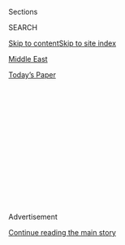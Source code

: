 <div id="app">

<div>

<div>

<div>

<div class="NYTAppHideMasthead css-1q2w90k e1suatyy0">

<div class="section css-ui9rw0 e1suatyy2">

<div class="css-eph4ug er09x8g0">

<div class="css-6n7j50">

</div>

<span class="css-1dv1kvn">Sections</span>

<div class="css-10488qs">

<span class="css-1dv1kvn">SEARCH</span>

</div>

[Skip to content](#site-content)[Skip to site index](#site-index)

</div>

<div id="masthead-section-label" class="css-1wr3we4 eaxe0e00">

[Middle
East](https://www.nytimes.com/section/world/middleeast)

</div>

<div class="css-10698na e1huz5gh0">

</div>

</div>

<div id="masthead-bar-one" class="section hasLinks css-15hmgas e1csuq9d3">

<div class="css-uqyvli e1csuq9d0">

</div>

<div class="css-1uqjmks e1csuq9d1">

</div>

<div class="css-9e9ivx">

[](https://myaccount.nytimes.com/auth/login?response_type=cookie&client_id=vi)

</div>

<div class="css-1bvtpon e1csuq9d2">

[Today’s
Paper](https://www.nytimes.com/section/todayspaper)

</div>

</div>

</div>

</div>

<div data-aria-hidden="false">

<div id="site-content" data-role="main">

<div>

<div class="css-1aor85t" style="opacity:0.000000001;z-index:-1;visibility:hidden">

<div class="css-1hqnpie">

<div class="css-epjblv">

<span class="css-17xtcya">[Middle
East](/section/world/middleeast)</span><span class="css-x15j1o">|</span><span class="css-fwqvlz">Bartering
Child’s Dress for Food: Life in Lebanon’s Economic
Crisis</span>

</div>

<div class="css-k008qs">

<div class="css-1iwv8en">

<span class="css-18z7m18"></span>

<div>

</div>

</div>

<span class="css-1n6z4y">https://nyti.ms/2ZYMeTi</span>

<div class="css-1705lsu">

<div class="css-4xjgmj">

<div class="css-4skfbu" data-role="toolbar" data-aria-label="Social Media Share buttons, Save button, and Comments Panel with current comment count" data-testid="share-tools">

  - 
  - 
  - 
  - 
    
    <div class="css-6n7j50">
    
    </div>

  - 

</div>

</div>

</div>

</div>

</div>

</div>

<div id="NYT_TOP_BANNER_REGION" class="css-13pd83m">

</div>

<div id="top-wrapper" class="css-1sy8kpn">

<div id="top-slug" class="css-l9onyx">

Advertisement

</div>

[Continue reading the main
story](#after-top)

<div class="ad top-wrapper" style="text-align:center;height:100%;display:block;min-height:250px">

<div id="top" class="place-ad" data-position="top" data-size-key="top">

</div>

</div>

<div id="after-top">

</div>

</div>

<div>

<div id="sponsor-wrapper" class="css-1hyfx7x">

<div id="sponsor-slug" class="css-19vbshk">

Supported by

</div>

[Continue reading the main
story](#after-sponsor)

<div id="sponsor" class="ad sponsor-wrapper" style="text-align:center;height:100%;display:block">

</div>

<div id="after-sponsor">

</div>

</div>

<div class="css-186x18t">

Lebanon Dispatch

</div>

<div class="css-1vkm6nb ehdk2mb0">

# Bartering Child’s Dress for Food: Life in Lebanon’s Economic Crisis

</div>

A TV chef abandons unaffordable beef. Blackouts make for sweltering
summer nights. Changing money feels like a drug deal: The financial
meltdown means daily pain and a blow to a country’s pride.

<div class="css-79elbk" data-testid="photoviewer-wrapper">

<div class="css-z3e15g" data-testid="photoviewer-wrapper-hidden">

</div>

<div class="css-1a48zt4 ehw59r15" data-testid="photoviewer-children">

![<span class="css-16f3y1r e13ogyst0" data-aria-hidden="true">People
crowding in front of licensed exchange shops to buy dollars in Beirut,
as the local currency
implodes.</span><span class="css-cnj6d5 e1z0qqy90" itemprop="copyrightHolder"><span class="css-1ly73wi e1tej78p0">Credit...</span><span><span>Diego
Ibarra Sanchez for The New York
Times</span></span></span>](https://static01.nyt.com/images/2020/07/12/world/11Lebanon-Dispatch/11Lebanon-Dispatch-articleLarge.jpg?quality=75&auto=webp&disable=upscale)

</div>

</div>

<div class="css-18e8msd">

<div class="css-vp77d3 epjyd6m0">

<div class="css-1baulvz">

By [<span class="css-1baulvz" itemprop="name">Ben
Hubbard</span>](https://www.nytimes.com/by/ben-hubbard) and
[<span class="css-1baulvz last-byline" itemprop="name">Hwaida
Saad</span>](https://www.nytimes.com/by/hwaida-saad)

</div>

</div>

  - 
    
    <div class="css-ld3wwf e16638kd2">
    
    July 12,
    2020
    
    </div>

  - 
    
    <div class="css-4xjgmj">
    
    <div class="css-d8bdto" data-role="toolbar" data-aria-label="Social Media Share buttons, Save button, and Comments Panel with current comment count" data-testid="share-tools">
    
      - 
      - 
      - 
      - 
        
        <div class="css-6n7j50">
        
        </div>
    
      - 
    
    </div>
    
    </div>

</div>

</div>

<div class="section meteredContent css-1r7ky0e" name="articleBody" itemprop="articleBody">

<div class="css-1fanzo5 StoryBodyCompanionColumn">

<div class="css-53u6y8">

BEIRUT, Lebanon — For three decades, Chef Antoine El Hajj has appeared
on television five days a week to help cooks across Lebanon improve
their grasp of the culinary arts.

Two months ago, as an economic crisis caused Lebanon’s currency to
collapse and prices to soar, he realized that many of his viewers could
no longer afford staples he had long relied on in his recipes, like
beef.

“There used to be a middle class in Lebanon, but now the rich are rich,
the middle class has become poor and the poor have become destitute,”
Mr. El Hajj, 65, said in an interview this past week before going on the
air.

</div>

</div>

<div class="css-1fanzo5 StoryBodyCompanionColumn">

<div class="css-53u6y8">

He has since cut beef from his menus and fills his segments with tips on
how to keep dishes tasty with less oil, fewer eggs and cheaper
vegetables.

</div>

</div>

<div class="css-79elbk" data-testid="photoviewer-wrapper">

<div class="css-z3e15g" data-testid="photoviewer-wrapper-hidden">

</div>

<div class="css-1a48zt4 ehw59r15" data-testid="photoviewer-children">

![<span class="css-16f3y1r e13ogyst0" data-aria-hidden="true">Chef
Antoine El Hajj demonstrating recipes with affordable ingredients during
his cooking
show.</span><span class="css-cnj6d5 e1z0qqy90" itemprop="copyrightHolder"><span class="css-1ly73wi e1tej78p0">Credit...</span><span>Diego
Ibarra Sanchez for The New York
Times</span></span>](https://static01.nyt.com/images/2020/07/12/world/11Lebanon-Dispatch-02/11Lebanon-Dispatch-02-articleLarge.jpg?quality=75&auto=webp&disable=upscale)

</div>

</div>

<div class="css-1fanzo5 StoryBodyCompanionColumn">

<div class="css-53u6y8">

Lebanon’s crisis, the result of years of [government
corruption](https://www.nytimes.com/2019/12/03/world/middleeast/lebanon-protests-corruption.html)
and financial mismanagement, has caused unemployment and poverty rates
to skyrocket, businesses to shutter and salaries to lose their value as
inflation soars.

[Mass
protests](https://www.nytimes.com/2019/11/15/world/middleeast/lebanon-protests-economy.html)
against the political elite erupted across the country last fall, and
sometimes turned violent. The demonstrations tapered off when the
country [shut down because of the
coronavirus](https://www.nytimes.com/2020/05/03/world/middleeast/beirut-lebanon-nightlife-coronavirus.html)
but have recently [picked up
again](https://www.nytimes.com/2020/06/11/world/middleeast/lebanon-protests.html)
as the lockdown has added to the economic distress.

The effects of the economic meltdown are increasingly infiltrating the
daily lives of many Lebanese. Power cuts darken streets, banks refuse to
hand over depositors’ cash and families struggle to buy imported
essentials like diapers and laundry detergent.

The government has long failed to provide sufficient electricity. But
blackouts have grown so long that the din of traffic in
[Beirut](https://www.nytimes.com/2020/08/04/world/middleeast/beirut-explosion-blast.html),
where about one-third of Lebanon’s 5.4 million people live, has been
replaced by the roar of overworked generators.

</div>

</div>

<div class="css-1fanzo5 StoryBodyCompanionColumn">

<div class="css-53u6y8">

Their exhaust fouls the air, and many residential buildings are shutting
them off to rest at night, depriving residents of air-conditioning
during the sweatiest stretch of the Mediterranean summer.

For two days recently, Rafik Hariri University Hospital, the main
facility treating Beirut’s Covid-19 cases, suddenly went from one hour
without power per day to 20 hours without power, according to its
director, Dr. Firass Abiad.

So the hospital, which now lacks power six hours a day, has closed some
operating rooms and delayed surgeries.

“It feels like you are continuously firefighting with no end in sight,”
Dr. Abiad
said.

</div>

</div>

<div class="css-79elbk" data-testid="photoviewer-wrapper">

<div class="css-z3e15g" data-testid="photoviewer-wrapper-hidden">

</div>

<div class="css-1a48zt4 ehw59r15" data-testid="photoviewer-children">

<div class="css-1xdhyk6 erfvjey0">

<span class="css-1ly73wi e1tej78p0">Image</span>

<div class="css-zjzyr8">

<div data-testid="lazyimage-container" style="height:257.77777777777777px">

</div>

</div>

</div>

<span class="css-16f3y1r e13ogyst0" data-aria-hidden="true">The capital
city, Beirut, during a power outage of more than six hours last 
week.</span><span class="css-cnj6d5 e1z0qqy90" itemprop="copyrightHolder"><span class="css-1ly73wi e1tej78p0">Credit...</span><span>Diego
Ibarra Sanchez for The New York Times</span></span>

</div>

</div>

<div class="css-1fanzo5 StoryBodyCompanionColumn">

<div class="css-53u6y8">

After dark, Beirut’s once-raucous nightlife has given way to an eerie
desolation. Bars have few patrons, main streets are dark and traffic
lights at major intersections are out, leaving drivers to navigate on
their own, flashing their high beams and hoping for the best as they
plow through.

The swift collapse has struck a blow to the pride of many Lebanese, who
often have claimed to have the Middle East’s best cuisine and have seen
themselves as more sophisticated than others in the region. Now, many
wonder how far their standard of living will fall.

“Beirut is a survival city. People always find ways to eat and drink and
make music and do activism. But now, the air is very thick,” said Carmen
Geha, an assistant professor of public administration at the American
University of Beirut. “Now, even upper-middle-class people can’t afford
to eat outside the house. It’s like you take your salary and divide it
by nine.”

</div>

</div>

<div class="css-1fanzo5 StoryBodyCompanionColumn">

<div class="css-53u6y8">

The Lebanese pound, or lira, has lost about 85 percent of its value on
the black market since last fall, getting its own satirical Twitter feed
where it reacts to its own decline.

“I’m the cheapest but I’m not a piece of junk,” the account [said early
this month](https://twitter.com/LebaneseLira/status/1278727340768534529)
amid reports that it was trading at 9,500 to the U.S. dollar, far from
the official bank rate of 1,500.

Much of the financial distress comes from chaos in the banking system.
The central bank ran what [critics have called a Ponzi
scheme](https://www.nytimes.com/2019/12/02/opinion/lebanon-protests.html),
enticing commercial banks to make large deposits of U.S. dollars with
high interest rates that could be covered only by bringing in more large
depositors with even higher interest rates.

But that system ground to a halt last year when new investors stopped
coming, leaving the country’s banks far short of thedollars they owed
their depositors.

The banks have reacted by mostly refusing to give out dollars, which the
Lebanese had long used interchangeably with local currency in daily
life.

A former Lebanese banker, Dan Azzi, has taken credit for coining a term
now widely used for these theoretical dollars that exist only in
Lebanese banks: [Lollars](https://www.lollar.club/).

The result has been financial pandemonium, and
pain.

</div>

</div>

<div class="css-79elbk" data-testid="photoviewer-wrapper">

<div class="css-z3e15g" data-testid="photoviewer-wrapper-hidden">

</div>

<div class="css-1a48zt4 ehw59r15" data-testid="photoviewer-children">

<div class="css-1xdhyk6 erfvjey0">

<span class="css-1ly73wi e1tej78p0">Image</span>

<div class="css-zjzyr8">

<div data-testid="lazyimage-container" style="height:257.77777777777777px">

</div>

</div>

</div>

<span class="css-16f3y1r e13ogyst0" data-aria-hidden="true">Rising
levels of hunger amid a major currency slide have brought protesters
back onto the streets after a tapering off during the coronavirus
lockdown.</span><span class="css-cnj6d5 e1z0qqy90" itemprop="copyrightHolder"><span class="css-1ly73wi e1tej78p0">Credit...</span><span>Diego
Ibarra Sanchez for The New York Times</span></span>

</div>

</div>

<div class="css-1fanzo5 StoryBodyCompanionColumn">

<div class="css-53u6y8">

The government has sought to control the black market exchange, where
changing money on better terms than the official rate can feel like
buying drugs, requiring quick meetings in alleyways with money-changers
who use fake names and fear arrest.

The effects of the crisis on the country’s poor have been acute, as was
made clear by four recent suicides in one two-day period, all linked to
the economic crisis. A man who shot himself on one of Beirut’s
best-known boulevards left behind a handwritten sign reading “I am not
an infidel,” a line from a well-known song whose next lyric is “but
hunger is an infidel.”

Membership of a Facebook group called [Lebanon
Barters](https://www.facebook.com/groups/697518051074366/permalink/722296395263198/)
has swelled, its members offering everything from poker chips to hookahs
in exchange for food. Their posts read like tragic poetry.

“New weights, never used, to trade for a package of diapers, size 6, and
a bottle of oil,” read [a
post](https://www.facebook.com/groups/697518051074366/permalink/722718038554367/)
with a photo of dumbbells still in the box. “People need them.”

Another post featured a [lime-green
dress](https://www.facebook.com/groups/697518051074366/permalink/722296395263198/)
that Fatima al-Hussein, a mother of six from northern Lebanon, had
bought as a gift for her daughter. She was looking to trade it for
sugar, milk and detergent.

In a phone interview, Ms. al-Hussein said her husband makes 200,000
Lebanese pounds per week as a manual laborer, an amount that used to be
worth $130.

Now it is worth less than $30, leaving her family struggling to afford
essentials.

She said she decided to trade the dress after she had to start feeding
her children bread dipped in water. But so far, she had found no takers.

</div>

</div>

<div class="css-1fanzo5 StoryBodyCompanionColumn">

<div class="css-53u6y8">

When her neighbors cook, she closes her doors and windows.

“I don’t want my children to smell the food,” she said.

Before going on air last week, Mr. El Hajj, the television chef, said
that what counted as affordable recipes was a moving
target.

</div>

</div>

<div class="css-79elbk" data-testid="photoviewer-wrapper">

<div class="css-z3e15g" data-testid="photoviewer-wrapper-hidden">

</div>

<div class="css-1a48zt4 ehw59r15" data-testid="photoviewer-children">

<div class="css-1xdhyk6 erfvjey0">

<span class="css-1ly73wi e1tej78p0">Image</span>

<div class="css-zjzyr8">

<div data-testid="lazyimage-container" style="height:257.77777777777777px">

</div>

</div>

</div>

<span class="css-16f3y1r e13ogyst0" data-aria-hidden="true">Protesters
blocked roads in Beirut on July
2.</span><span class="css-cnj6d5 e1z0qqy90" itemprop="copyrightHolder"><span class="css-1ly73wi e1tej78p0">Credit...</span><span>Diego
Ibarra Sanchez for The New York Times</span></span>

</div>

</div>

<div class="css-1fanzo5 StoryBodyCompanionColumn">

<div class="css-53u6y8">

“Beef got expensive so we moved to chicken, and now people are telling
me that chicken is expensive, too,” he said.

As he prepared the dishes for the day’s show, he fielded calls from
viewers struggling with preserving food amid power cuts. How do you make
jam from plums or cherries? How do you keep meat fresh when you can’t
count on the freezer?

He laid out the options. Fruits and vegetables could be canned, pickled
or dried. Ground meat could be preserved in fat as confit.

“Everything has a solution,” he said after the show, and added, “What is
important for me with my program is to help people to continue to eat.”

</div>

</div>

<div>

</div>

</div>

<div>

</div>

<div>

</div>

<div>

</div>

<div>

<div id="bottom-wrapper" class="css-1ede5it">

<div id="bottom-slug" class="css-l9onyx">

Advertisement

</div>

[Continue reading the main
story](#after-bottom)

<div id="bottom" class="ad bottom-wrapper" style="text-align:center;height:100%;display:block;min-height:90px">

</div>

<div id="after-bottom">

</div>

</div>

</div>

</div>

</div>

## Site Index

<div>

</div>

## Site Information Navigation

  - [© <span>2020</span> <span>The New York Times
    Company</span>](https://help.nytimes.com/hc/en-us/articles/115014792127-Copyright-notice)

<!-- end list -->

  - [NYTCo](https://www.nytco.com/)
  - [Contact
    Us](https://help.nytimes.com/hc/en-us/articles/115015385887-Contact-Us)
  - [Work with us](https://www.nytco.com/careers/)
  - [Advertise](https://nytmediakit.com/)
  - [T Brand Studio](http://www.tbrandstudio.com/)
  - [Your Ad
    Choices](https://www.nytimes.com/privacy/cookie-policy#how-do-i-manage-trackers)
  - [Privacy](https://www.nytimes.com/privacy)
  - [Terms of
    Service](https://help.nytimes.com/hc/en-us/articles/115014893428-Terms-of-service)
  - [Terms of
    Sale](https://help.nytimes.com/hc/en-us/articles/115014893968-Terms-of-sale)
  - [Site
    Map](https://spiderbites.nytimes.com)
  - [Help](https://help.nytimes.com/hc/en-us)
  - [Subscriptions](https://www.nytimes.com/subscription?campaignId=37WXW)

</div>

</div>

</div>

</div>
